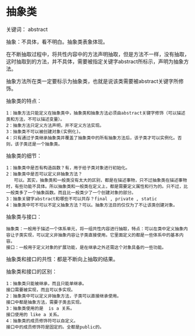 # 抽象类
关键词： abstract

抽象：不具体，看不明白。抽象类表象体现。

在不断抽取过程中，将共性内容中的方法声明抽取，但是方法不一样，没有抽取，这时抽取到的方法，并不具体，需要被指定关键字abstract所标示，声明为抽象方法。

抽象方法所在类一定要标示为抽象类，也就是说该类需要被abstract关键字所修饰。

抽象类的特点：

    1：抽象方法只能定义在抽象类中，抽象类和抽象方法必须由abstract关键字修饰（可以描述类和方法，不可以描述变量）。
    2：抽象方法只定义方法声明，并不定义方法实现。
    3：抽象类不可以被创建对象(实例化)。
    4：只有通过子类继承抽象类并覆盖了抽象类中的所有抽象方法后，该子类才可以实例化。否则，该子类还是一个抽象类。
抽象类的细节：

    1：抽象类中是否有构造函数？有，用于给子类对象进行初始化。
    2：抽象类中是否可以定义非抽象方法？
       可以。其实，抽象类和一般类没有太大的区别，都是在描述事物，只不过抽象类在描述事物时，有些功能不具体。所以抽象类和一般类在定义上，都是需要定义属性和行为的。只不过，比一般类多了一个抽象函数。而且比一般类少了一个创建对象的部分。
    3：抽象关键字abstract和哪些不可以共存？final , private , static
    4：抽象类中可不可以不定义抽象方法？可以。抽象方法目的仅仅为了不让该类创建对象。
抽象类与接口：

    抽象类：一般用于描述一个体系单元，将一组共性内容进行抽取，特点：可以在类中定义抽象内容让子类实现，可以定义非抽象内容让子类直接使用。它里面定义的都是一些体系中的基本内容。
    接口：一般用于定义对象的扩展功能，是在继承之外还需这个对象具备的一些功能。
抽象类和接口的共性：都是不断向上抽取的结果。

抽象类和接口的区别：

    1：抽象类只能被继承，而且只能单继承。
    接口需要被实现，而且可以多实现。
    2：抽象类中可以定义非抽象方法，子类可以直接继承使用。
    接口中都是抽象方法，需要子类去实现。
    3：抽象类使用的是  is a 关系。
    接口使用的 like a 关系。
    4：抽象类的成员修饰符可以自定义。
    接口中的成员修饰符是固定的。全都是public的。